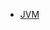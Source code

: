 
- [JVM](https://github.com/gavin9508/struggle/blob/master/struggle-note/src/main/java/com/struggle/base/jvm/jvm.md)
